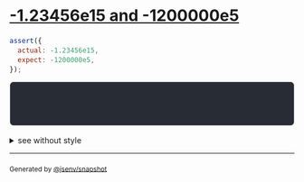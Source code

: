 # [-1.23456e15 and -1200000e5](../../number.test.js#L101)

```js
assert({
  actual: -1.23456e15,
  expect: -1200000e5,
});
```

![img](throw.svg)

<details>
  <summary>see without style</summary>

```console
AssertionError: actual and expect are different

actual: -1_234_560_000_000_000
expect:       -120_000_000_000
```

</details>

---
<sub>
  Generated by <a href="https://github.com/jsenv/core/tree/main/packages/independent/snapshot">@jsenv/snapshot</a>
</sub>